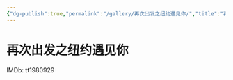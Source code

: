 ```yaml
---
{"dg-publish":true,"permalink":"/gallery/再次出发之纽约遇见你/","title":"再次出发之纽约遇见你","created":"2025-05-31T16:11:43.208+08:00"}
---
```



# 再次出发之纽约遇见你

IMDb: tt1980929
